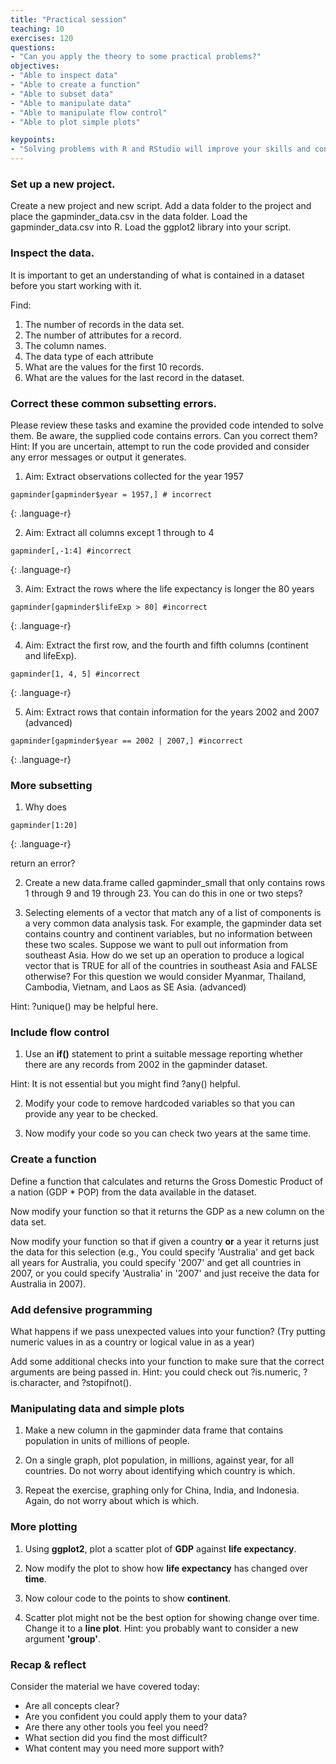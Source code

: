 ```yaml
---
title: "Practical session"
teaching: 10
exercises: 120
questions:
- "Can you apply the theory to some practical problems?"
objectives:
- "Able to inspect data"
- "Able to create a function"
- "Able to subset data"
- "Able to manipulate data"
- "Able to manipulate flow control"
- "Able to plot simple plots"

keypoints:
- "Solving problems with R and RStudio will improve your skills and confidence"
---
```

### Set up a new project.
Create a new project and new script. Add a data folder to the project and place the gapminder_data.csv in the data folder. Load the gapminder_data.csv into R. Load the ggplot2 library into your script.

### Inspect the data.

It is important to get an understanding of what is contained in a dataset before you start working with it.

Find:
1. The number of records in the data set.
2. The number of attributes for a record.
3. The column names.
4. The data type of each attribute
5. What are the values for the first 10 records. 
6. What are the values for the last record in the dataset.


### Correct these common subsetting errors.

Please review these tasks and examine the provided code intended to solve them. Be aware, the supplied code contains errors. Can you correct them? Hint: If you are uncertain, attempt to run the code provided and consider any error messages or output it generates.

1. Aim: Extract observations collected for the year 1957

```
gapminder[gapminder$year = 1957,] # incorrect
```
{: .language-r}

2. Aim: Extract all columns except 1 through to 4

```
gapminder[,-1:4] #incorrect
```
{: .language-r}

3. Aim: Extract the rows where the life expectancy is longer the 80 years

```
gapminder[gapminder$lifeExp > 80] #incorrect
```
{: .language-r}

4. Aim: Extract the first row, and the fourth and fifth columns (continent and lifeExp).

```
gapminder[1, 4, 5] #incorrect
```
{: .language-r}

5. Aim: Extract rows that contain information for the years 2002 and 2007 (advanced)

```
gapminder[gapminder$year == 2002 | 2007,] #incorrect
```
{: .language-r}

### More subsetting

1. Why does 

```
gapminder[1:20]
```
{: .language-r}

return an error?

2. Create a new data.frame called gapminder_small that only contains rows 1 through 9 and 19 through 23. You can do this in one or two steps?

3. Selecting elements of a vector that match any of a list of components is a very common data analysis task. For example, the gapminder data set contains country and continent variables, but no information between these two scales. Suppose we want to pull out information from southeast Asia. How do we set up an operation to produce a logical vector that is TRUE for all of the countries in southeast Asia and FALSE otherwise? For this question we would consider Myanmar, Thailand, Cambodia, Vietnam, and Laos as SE Asia. (advanced)

Hint: ?unique() may be helpful here.


### Include flow control

1. Use an **if()** statement to print a suitable message reporting whether there are any records from 2002 in the gapminder dataset.

Hint: It is not essential but you might find ?any() helpful.

2. Modify your code to remove hardcoded variables so that you can provide any year to be checked.

3. Now modify your code so you can check two years at the same time.

### Create a function 

Define a function that calculates and returns the Gross Domestic Product of a nation (GDP * POP) from the data available in the dataset.

Now modify your function so that it returns the GDP as a new column on the data set.

Now modify your function so that if given a country **or** a year it returns just the data for this selection (e.g., You could specify 'Australia' and get back all years for Australia, you could specify '2007' and get all countries in 2007, or you could specify 'Australia' in '2007' and just receive the data for Australia in 2007).


### Add defensive programming

What happens if we pass unexpected values into your function? (Try putting numeric values in as a country or logical value in as a year)

Add some additional checks into your function to make sure that the correct arguments are being passed in. Hint: you could check out ?is.numeric, ?is.character, and ?stopifnot().

### Manipulating data and simple plots

1. Make a new column in the gapminder data frame that contains population in units of millions of people.

2. On a single graph, plot population, in millions, against year, for all countries. Do not worry about identifying which country is which.

3. Repeat the exercise, graphing only for China, India, and Indonesia. Again, do not worry about which is which.

### More plotting

1. Using **ggplot2**, plot a scatter plot of **GDP** against **life expectancy**.

2. Now modify the plot to show how **life expectancy** has changed over **time**.

3. Now colour code to the points to show **continent**.

2. Scatter plot might not be the best option for showing change over time. Change it to a **line plot**. Hint: you probably want to consider a new argument **'group'**.

### Recap & reflect

Consider the material we have covered today: 
* Are all concepts clear?
* Are you confident you could apply them to your data?
* Are there any other tools you feel you need?
* What section did you find the most difficult?
* What content may you need more support with?








